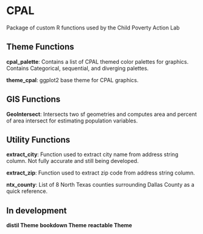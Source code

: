 # CPAL
Package of custom R functions used by the Child Poverty Action Lab

## Theme Functions

__cpal_palette__: Contains a list of CPAL themed color palettes for graphics. Contains Categorical, sequential, and diverging palettes.

__theme_cpal__: ggplot2 base theme for CPAL graphics.

## GIS Functions

__GeoIntersect__: Intersects two sf geometries and computes area and percent of area intersect for estimating population variables.

## Utility Functions

__extract_city__: Function used to extract city name from address string column. Not fully accurate and still being developed.

__extract_zip__: Function used to extract zip code from address string column.

__ntx_county__: List of 8 North Texas counties surrounding Dallas County as a quick reference.

## In development

__distil Theme__
__bookdown Theme__
__reactable Theme__
